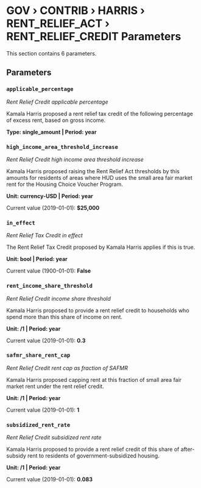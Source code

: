 # GOV › CONTRIB › HARRIS › RENT_RELIEF_ACT › RENT_RELIEF_CREDIT Parameters

This section contains 6 parameters.

## Parameters

### `applicable_percentage`
*Rent Relief Credit applicable percentage*

Kamala Harris proposed a rent relief tax credit of the following percentage of excess rent, based on gross income.

**Type: single_amount | Period: year**


### `high_income_area_threshold_increase`
*Rent Relief Credit high income area threshold increase*

Kamala Harris proposed raising the Rent Relief Act thresholds by this amounts for residents of areas where HUD uses the small area fair market rent for the Housing Choice Voucher Program.

**Unit: currency-USD | Period: year**

Current value (2019-01-01): **$25,000**


### `in_effect`
*Rent Relief Tax Credit in effect*

The Rent Relief Tax Credit proposed by Kamala Harris applies if this is true.

**Unit: bool | Period: year**

Current value (1900-01-01): **False**


### `rent_income_share_threshold`
*Rent Relief Credit income share threshold*

Kamala Harris proposed to provide a rent relief credit to households who spend more than this share of income on rent.

**Unit: /1 | Period: year**

Current value (2019-01-01): **0.3**


### `safmr_share_rent_cap`
*Rent Relief Credit rent cap as fraction of SAFMR*

Kamala Harris proposed capping rent at this fraction of small area fair market rent under the rent relief credit.

**Unit: /1 | Period: year**

Current value (2019-01-01): **1**


### `subsidized_rent_rate`
*Rent Relief Credit subsidized rent rate*

Kamala Harris proposed to provide a rent relief credit of this share of after-subsidy rent to residents of government-subsidized housing.

**Unit: /1 | Period: year**

Current value (2019-01-01): **0.083**

